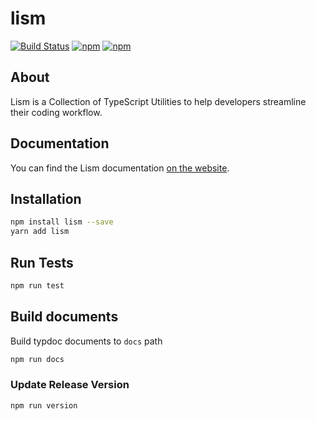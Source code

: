 # lism

[![Build Status](https://app.travis-ci.com/dragmove/lism.svg?branch=main)](https://app.travis-ci.com/dragmove/lism)
[![npm](https://img.shields.io/npm/v/lism)](https://www.npmjs.com/package/lism)
[![npm](https://img.shields.io/npm/l/lism)](https://www.npmjs.com/package/lism)

## About

Lism is a Collection of TypeScript Utilities to help developers streamline their coding workflow.

## Documentation

You can find the Lism documentation [on the website](https://dragmove.github.io/lism).

## Installation

```sh
npm install lism --save
yarn add lism
```

## Run Tests

```sh
npm run test
```

## Build documents

Build typdoc documents to `docs` path

```sh
npm run docs
```

### Update Release Version

```sh
npm run version
```
